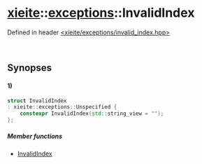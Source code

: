 # [xieite](../../xieite.md)\:\:[exceptions](../../exceptions.md)\:\:InvalidIndex
Defined in header [<xieite/exceptions/invalid_index.hpp>](../../../include/xieite/exceptions/invalid_index.hpp)

&nbsp;

## Synopses
#### 1)
```cpp
struct InvalidIndex
: xieite::exceptions::Unspecified {
    constexpr InvalidIndex(std::string_view = "");
};
```
##### Member functions
- [InvalidIndex](./structures/invalid_index/1/operators/constructor.md)
